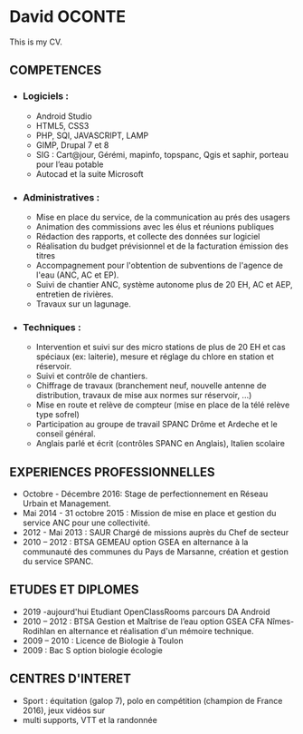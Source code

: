 # David OCONTE

This is my CV.

## COMPETENCES

  - ### Logiciels :

    - Android Studio
    - HTML5, CSS3
    - PHP, SQl, JAVASCRIPT, LAMP
    - GIMP,  Drupal 7 et 8
    - SIG : Cart@jour, Gérémi, mapinfo, topspanc, Qgis et saphir, porteau pour l’eau potable
    - Autocad et la suite Microsoft

  - ### Administratives :

    - Mise en place du service, de la communication au prés des usagers
    - Animation des commissions avec les élus et réunions publiques
    - Rédaction des rapports, et collecte des données sur logiciel
    - Réalisation du budget prévisionnel et de la facturation émission des titres
    - Accompagnement pour l'obtention de subventions de l'agence de l'eau (ANC, AC et EP).
    - Suivi de chantier ANC, système autonome plus de 20 EH, AC et AEP, entretien de rivières.
    - Travaux sur un lagunage.
    
  - ### Techniques :

    - Intervention et suivi sur des micro stations de plus de 20 EH et cas spéciaux (ex: laiterie), mesure et réglage du chlore en station et réservoir.
    - Suivi et contrôle de chantiers.
    - Chiffrage de travaux (branchement neuf, nouvelle antenne de distribution, travaux de mise aux normes sur réservoir, ...)
    - Mise en route et relève de compteur (mise en place de la télé relève type sofrel)
    - Participation au groupe de travail SPANC Drôme et Ardeche et le conseil général.
    - Anglais parlé et écrit (contrôles SPANC en Anglais), Italien scolaire

## EXPERIENCES PROFESSIONNELLES

  - Octobre - Décembre 2016: Stage de perfectionnement en Réseau Urbain et Management.
  - Mai 2014 - 31 octobre 2015 : Mission de mise en place et gestion du service ANC pour une collectivité.
  - 2012 - Mai 2013 : SAUR Chargé de missions auprès du Chef de secteur
  - 2010 – 2012 : BTSA GEMEAU option GSEA en alternance à la communauté des communes du Pays de Marsanne, création et gestion du service SPANC.

## ETUDES ET DIPLOMES

  - 2019 -aujourd'hui Etudiant OpenClassRooms parcours DA Android
  - 2010 – 2012 : BTSA Gestion et Maîtrise de l’eau option GSEA CFA Nîmes-Rodihlan en alternance et réalisation d'un mémoire technique.
  - 2009 – 2010 : Licence de Biologie à Toulon
  - 2009 : Bac S option biologie écologie

## CENTRES D'INTERET

  - Sport : équitation (galop 7), polo en compétition (champion de France 2016), jeux vidéos sur
  - multi supports, VTT et la randonnée
